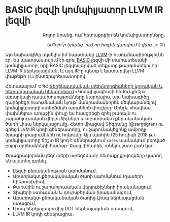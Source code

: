 BASIC լեզվի կոմպիլյատոր LLVM IR լեզվի
=====================================

<div style="text-align:right">
Բոլոր նրանց, ում հետաքրքիր են կոմպիլյատորները։

(_«Բոլո՜ր նրանց, ում որ հոգին վառվում է վառ...» Չ._)
</div>

Այս նախագիծը սկսելիս իմ նպատակը [LLVM](http://llvm.org/)-ի ուսումնասիրությունն էր։ Ես պատրաստվում էի գրել [BASIC](https://en.wikipedia.org/wiki/BASIC) լեզվի մի տարատեսակի կոմպիլյատոր, որը BASIC լեզվով գրված տեքստը թարգմանելու էր LLVM IR ներկայացման, և այդ IR-ը պետք է կատարվեր LLVM փաթեթի `lli` ինտերպրետատորով։

Հետագայում՝ ԵՊՀ [Տեղեկատվական տեխնոլոգիաների կրթական և հետազոտական կենտրոնում](http://ysu.am/it/) «Կոմպիլյացիայի հիմունքներ» առարկայի դասախոսությունները կարդալիս, այս նախագիծը դարձրեցի ուսումնական նյութ՝ մանրամասնորեն մեկնաբանելով կոմպիլյատորի ստեղծման առանձին փուլերը։ Մինչև «հավեսս փախնելու» առաջին փուլը ես հասցրեցի գրել բառայն ու շարահյուսական վերլուծիչները և աբստրակտ քերականական ծառի Լիսպ ներկայացումը։ Հետո միացավ Տիգրանը (@sargtigran) ու գրեց LLVM IR կոդի գեներատորը, ու շարունակեցինք ամբողջ ծրագրի լրացումներն ու հղկումը։ Այս պահին (25 հուլիսի 2018 թ.) կոմպիլյատորը ճիշտ IR կոդ է գեներացնում `cases` պանակում բերված բոլոր օրինակների համար։ Բայց, իհարկե, անելու շատ բան կա։

Ծրագրավորման լեզուների ստեղծմամբ հետաքրքրվողները կարող են այստեղ գտնել.

* Լեզվի քերականության սահմանում,
* Աբստրակտ քերականական ծառի սահմանում (դասերի հիերարխիա),
* Բառային ու շարահյուսական վերլուծիչների իրականացում,
* Տիպերի ստուգման և դուրսբերման իրականացում,
* Աբստրակտ քերականական ծառից Լիսպ ներկայացման ստացում,
* Լիսպ ներկայացումից DOT ներկայացման ստացում,
* LLVM IR կոդի գեներացիա։


